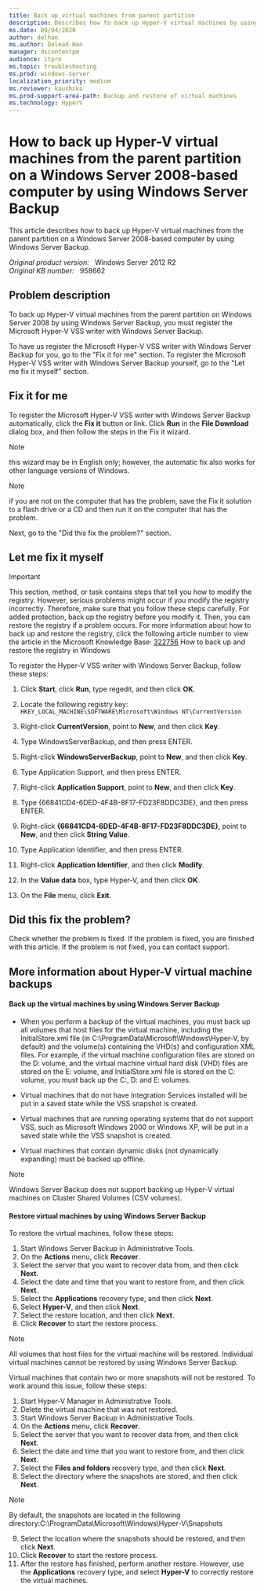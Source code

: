 ```yaml
---
title: Back up virtual machines from parent partition
description: Describes how to back up Hyper-V virtual machines by using Windows Server Backup on a computer that is running Windows Server 2008. Step-by-step instructions are provided.
ms.date: 09/04/2020
author: delhan
ms.author: Delead-Han
manager: dscontentpm
audience: itpro
ms.topic: troubleshooting
ms.prod: windows-server
localization_priority: medium
ms.reviewer: kaushika
ms.prod-support-area-path: Backup and restore of virtual machines
ms.technology: HyperV
---
```

# How to back up Hyper-V virtual machines from the parent partition on a Windows Server 2008-based computer by using Windows Server Backup

This article describes how to back up Hyper-V virtual machines from the parent partition on a Windows Server 2008-based computer by using Windows Server Backup.

_Original product version:_ &nbsp; Windows Server 2012 R2  
_Original KB number:_ &nbsp; 958662

## Problem description

To back up Hyper-V virtual machines from the parent partition on Windows Server 2008 by using Windows Server Backup, you must register the Microsoft Hyper-V VSS writer with Windows Server Backup.

To have us register the Microsoft Hyper-V VSS writer with Windows Server Backup for you, go to the "Fix it for me" section. To register the Microsoft Hyper-V VSS writer with Windows Server Backup yourself, go to the "Let me fix it myself" section.

## Fix it for me

To register the Microsoft Hyper-V VSS writer with Windows Server Backup automatically, click the
 **Fix it** button or link. Click
 **Run** in the
 **File Download** dialog box, and then follow the steps in the Fix it wizard.

> [!NOTE]
> this wizard may be in English only; however, the automatic fix also works for other language versions of Windows.

> [!NOTE]
> if you are not on the computer that has the problem, save the Fix it solution to a flash drive or a CD and then run it on the computer that has the problem.

Next, go to the "Did this fix the problem?" section.

## Let me fix it myself

> [!IMPORTANT]
> This section, method, or task contains steps that tell you how to modify the registry. However, serious problems might occur if you modify the registry incorrectly. Therefore, make sure that you follow these steps carefully. For added protection, back up the registry before you modify it. Then, you can restore the registry if a problem occurs. For more information about how to back up and restore the registry, click the following article number to view the article in the Microsoft Knowledge Base: [322756](https://support.microsoft.com/help/322756) How to back up and restore the registry in Windows  

To register the Hyper-V VSS writer with Windows Server Backup, follow these steps:
1. Click **Start**, click **Run**, type regedit, and then click **OK**.

2. Locate the following registry key:
 `HKEY_LOCAL_MACHINE\SOFTWARE\Microsoft\Windows NT\CurrentVersion` 

3. Right-click **CurrentVersion**, point to **New**, and then click **Key**.

4. Type WindowsServerBackup, and then press ENTER.

5. Right-click **WindowsServerBackup**, point to **New**, and then click **Key**.

6. Type Application Support, and then press ENTER.

7. Right-click **Application Support**, point to **New**, and then click **Key**.

8. Type {66841CD4-6DED-4F4B-8F17-FD23F8DDC3DE}, and then press ENTER.

9. Right-click **{66841CD4-6DED-4F4B-8F17-FD23F8DDC3DE}**, point to **New**, and then click **String Value**.

10. Type Application Identifier, and then press ENTER.

11. Right-click **Application Identifier**, and then click **Modify**.

12. In the **Value data** box, type Hyper-V, and then click **OK**.

13. On the **File** menu, click **Exit**.


## Did this fix the problem?

Check whether the problem is fixed. If the problem is fixed, you are finished with this article. If the problem is not fixed, you can contact support.

## More information about Hyper-V virtual machine backups

#### Back up the virtual machines by using Windows Server Backup


- When you perform a backup of the virtual machines, you must back up all volumes that host files for the virtual machine, including the InitialStore.xml file (in C:\ProgramData\Microsoft\Windows\Hyper-V, by default) and the volume(s) containing the VHD(s) and configuration XML files. For example, if the virtual machine configuration files are stored on the D: volume, and the virtual machine virtual hard disk (VHD) files are stored on the E: volume, and InitialStore.xml file is stored on the C: volume, you must back up the C:, D: and E: volumes.
- Virtual machines that do not have Integration Services installed will be put in a saved state while the VSS snapshot is created.

- Virtual machines that are running operating systems that do not support VSS, such as Microsoft Windows 2000 or Windows XP, will be put in a saved state while the VSS snapshot is created.

- Virtual machines that contain dynamic disks (not dynamically expanding) must be backed up offline.

> [!NOTE]
> Windows Server Backup does not support backing up Hyper-V virtual machines on Cluster Shared Volumes (CSV volumes).

#### Restore virtual machines by using Windows Server Backup

To restore the virtual machines, follow these steps:
1. Start Windows Server Backup in Administrative Tools.
2. On the **Actions** menu, click **Recover**.
3. Select the server that you want to recover data from, and then click **Next**.
4. Select the date and time that you want to restore from, and then click **Next**.
5. Select the **Applications** recovery type, and then click **Next**.
6. Select **Hyper-V**, and then click **Next**.
7. Select the restore location, and then click **Next**.
8. Click **Recover** to start the restore process.
> [!NOTE]
> All volumes that host files for the virtual machine will be restored. Individual virtual machines cannot be restored by using Windows Server Backup.

Virtual machines that contain two or more snapshots will not be restored. To work around this issue, follow these steps:
1. Start Hyper-V Manager in Administrative Tools.
2. Delete the virtual machine that was not restored.
3. Start Windows Server Backup in Administrative Tools.
4. On the **Actions** menu, click **Recover**.
5. Select the server that you want to recover data from, and then click **Next**.
6. Select the date and time that you want to restore from, and then click **Next**.
7. Select the **Files and folders** recovery type, and then click **Next**.
8. Select the directory where the snapshots are stored, and then click **Next**.

> [!NOTE]
> By default, the snapshots are located in the following directory:C:\ProgramData\Microsoft\Windows\Hyper-V\Snapshots

9. Select the location where the snapshots should be restored, and then click **Next**.
10. Click **Recover** to start the restore process.
11. After the restore has finished, perform another restore. However, use the **Applications** recovery type, and select **Hyper-V** to correctly restore the virtual machines.
